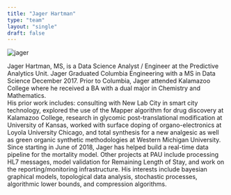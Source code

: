 ```yaml
---
title: "Jager Hartman"
type: "team"
layout: "single"
draft: false
---
```


<img src="/img/jager.jpg" alt="jager" class="avatar-large img-circle">


Jager Hartman, MS, is a Data Science Analyst / Engineer at the Predictive Analytics Unit.  Jager Graduated Columbia Engineering with a MS in Data Science December 2017.  Prior to Columbia, Jager attended Kalamazoo College where he received a BA with a dual major in Chemistry and Mathematics.  
His prior work includes: consulting with New Lab City in smart city technology, explored the use of the Mapper algorithm for drug discovery at Kalamazoo College, research in glycomic post-translational modification at University of Kansas, worked with surface doping of organo-electronics at Loyola University Chicago, and total synthesis for a new analgesic as well as green organic synthetic methodologies at Western Michigan University.   
Since starting in June of 2018, Jager has helped build a real-time data pipeline for the mortality model.  Other projects at PAU include processing HL7 messages, model validation for Remaining Length of Stay, and work on the reporting/monitoring infrastructure.  His interests include bayesian graphical models, topological data analysis, stochastic processes, algorithmic lower bounds, and compression algorithms.

